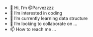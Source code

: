 - 👋 Hi, I’m @Parvezzzz
- 👀 I’m interested in coding
- 🌱 I’m currently learning data structure 
- 💞️ I’m looking to collaborate on ...
- 📫 How to reach me ...

<!---
Parvezzzz/Parvezzzz is a ✨ special ✨ repository because its `README.md` (this file) appears on your GitHub profile.
You can click the Preview link to take a look at your changes.
--->
